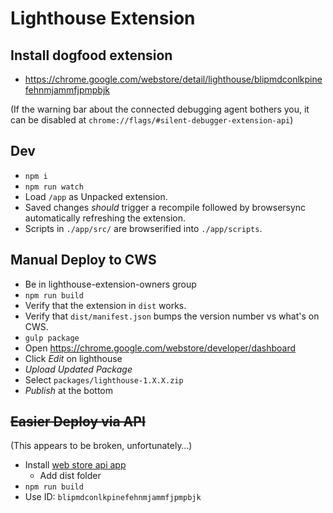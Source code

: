 # Lighthouse Extension

## Install dogfood extension

* <https://chrome.google.com/webstore/detail/lighthouse/blipmdconlkpinefehnmjammfjpmpbjk>

(If the warning bar about the connected debugging agent bothers you, it can be disabled at `chrome://flags/#silent-debugger-extension-api`)

## Dev

* `npm i`
* `npm run watch`
* Load `/app` as Unpacked extension.
* Saved changes _should_ trigger a recompile followed by browsersync automatically refreshing the extension.
* Scripts in `./app/src/` are browserified into `./app/scripts`.

## Manual Deploy to CWS

* Be in lighthouse-extension-owners group
* `npm run build`
* Verify that the extension in `dist` works.
* Verify that `dist/manifest.json` bumps the version number vs what's on CWS.
* `gulp package`
* Open <https://chrome.google.com/webstore/developer/dashboard>
* Click _Edit_ on lighthouse
* _Upload Updated Package_
* Select `packages/lighthouse-1.X.X.zip`
* _Publish_ at the bottom

## ~~Easier Deploy via API~~

(This appears to be broken, unfortunately…)

* Install [web store api app](https://chrome.google.com/webstore/detail/web-store-api-sample-app/ndgidogppopohjpghapeojgoehfmflab)
  * Add dist folder
* `npm run build`
* Use ID: `blipmdconlkpinefehnmjammfjpmpbjk`
